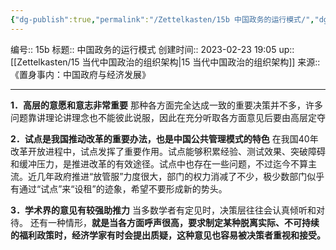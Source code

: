 ```yaml
---
{"dg-publish":true,"permalink":"/Zettelkasten/15b 中国政务的运行模式/","dgPassFrontmatter":true}
---
```


编号:: 15b
标题:: 中国政务的运行模式
创建时间:: 2023-02-23 19:05
up:: [[Zettelkasten/15 当代中国政治的组织架构\|15 当代中国政治的组织架构]]
来源:: 《置身事内：中国政府与经济发展》

---
**1．高层的意愿和意志非常重要**
那种各方面完全达成一致的重要决策并不多，许多问题靠讲理论讲理念也不能彼此说服，因此在充分听取各方面意见后要由高层定夺

**2．试点是我国推动改革的重要办法，也是中国公共管理模式的特色**
在我国40年改革开放进程中，试点发挥了重要作用。试点能够积累经验、测试效果、突破障碍和缓冲压力，是推进改革的有效途径。试点中也存在一些问题，不过迄今不算主流。近几年政府推进“放管服”力度很大，部门的权力消减了不少，极少数部门似乎有通过“试点”来“设租”的迹象，希望不要形成新的势头。

**3．学术界的意见有较强助推力**
当多数学者有定见时，决策层往往会认真倾听和对待。
还有一种情形，**就是当各方面呼声很高，要求制定某种脱离实际、不可持续的福利政策时，经济学家有时会提出质疑，这种意见也容易被决策者重视和接受。**

